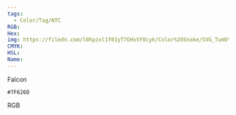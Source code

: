 ```yaml
---
tags:
  - Color/Tag/NTC
RGB:
Hex:
img: https://filedn.com/l0hpzxl1f01yT7GHxtF8cyk/Color%20Snake/SVG_Tumb%20Mass%20No%20Name/7F626D.svg
CMYK:
HSL:
Name:
---
```

Falcon
```palette
#7F626D
```
RGB
